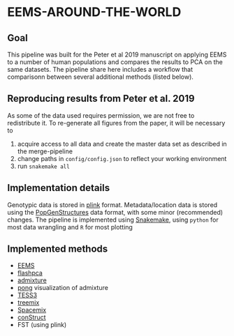 # EEMS-AROUND-THE-WORLD

## Goal
This pipeline was built for the Peter et al 2019 manuscript on 
applying EEMS to a number of human populations and compares the results
to PCA on the same datasets.  The pipeline share here includes a workflow
that comparisonn between several additional methods (listed below). 

## Reproducing results from Peter et al. 2019
As some of the data used requires permission, we are not free to redistribute it. To
re-generate all figures from the paper, it will be necessary to 
1. acquire access to all data and create the master data set as described in the
   merge-pipeline
2. change paths in `config/config.json` to reflect your working environment
3. run `snakemake all`

## Implementation details
Genotypic data is stored in [plink](https://www.cog-genomics.org/plink2) format.
Metadata/location data is stored using the
[PopGenStructures](https://docs.google.com/document/d/1wPlI1hLr19JIdM2EzYKlPnzzbR6L2ZOgOGkC6kbhHE4/edit)
data format, with some minor (recommended) changes.
The pipeline is implemented using [Snakemake](https://bitbucket.org/snakemake),
using `python` for most data wrangling and `R` for most plotting

## Implemented methods
- [EEMS](http://github.com/dipetkov/eems)
- [flashpca](https://github.com/gabraham/flashpca)
- [admixture](https://www.genetics.ucla.edu/software/admixture/)
- [pong](https://pypi.python.org/pypi/pong) visualization of admixture
- [TESS3](https://github.com/cayek/TESS3/)
- [treemix](https://bitbucket.org/nygcresearch/treemix/wiki/Home)
- [Spacemix](https://github.com/gbradburd/SpaceMix)
- [conStruct](https://github.com/gbradburd/conStruct)
- FST (using plink)


